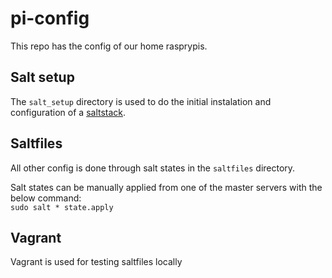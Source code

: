 # pi-config

This repo has the config of our home rasprypis.

## Salt setup
The `salt_setup` directory is used to do the initial instalation and 
configuration of a [saltstack](https://www.saltstack.com/).  

## Saltfiles
All other config is done through salt states in the `saltfiles` directory.

Salt states can be manually applied from one of the master servers with the 
below command:  
`sudo salt * state.apply`

## Vagrant
Vagrant is used for testing saltfiles locally

